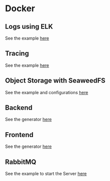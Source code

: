 # Docker

## Logs using ELK

See the example [here](../packages/webux-logger/examples/full_example/infrastructure/elk/launch.sh)

## Tracing

See the example [here](../packages/webux-telemetry/examples/docker-compose.yml)

## Object Storage with SeaweedFS

See the example and configurations [here](../packages/webux-fileupload/examples/objectStorage/infrastructure/docker-compose.yml)

## Backend

See the generator [here](../packages/webux-generator/generator/app-v2/templates/backend/Dockerfile)

## Frontend

See the generator [here](../packages/webux-generator/generator/app-v2/templates/frontend/Dockerfile)

## RabbitMQ

See the example to start the Server [here](../packages/webux-queue/examples/start.sh)
